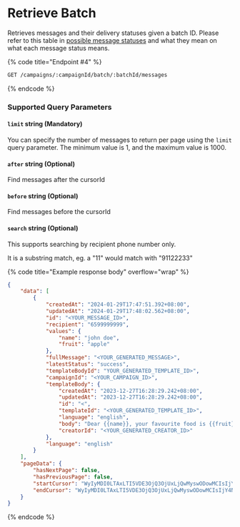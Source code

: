 # Retrieve Batch

Retrieves messages and their delivery statuses given a batch ID. Please refer to this table in [possible message statuses](the-message-object.md#lateststatus-string) and what they mean on what each message status means.

{% code title="Endpoint #4" %}
```sh
GET /campaigns/:campaignId/batch/:batchId/messages
```
{% endcode %}

### Supported Query Parameters

#### `limit` string (Mandatory)

You can specify the number of messages to return per page using the `limit` query parameter. The minimum value is 1, and the maximum value is 1000.

#### `after` string (Optional)

Find messages after the cursorId

#### `before` string (Optional)

Find messages before the cursorId

#### `search` string (Optional)

This supports searching by recipient phone number only.

It is a substring match, eg. a "11" would match with "91122233"

{% code title="Example response body" overflow="wrap" %}
```json
{
    "data": [
        {
            "createdAt": "2024-01-29T17:47:51.392+08:00",
            "updatedAt": "2024-01-29T17:48:02.562+08:00",
            "id": "<YOUR_MESSAGE_ID>",
            "recipient": "6599999999",
            "values": {
                "name": "john doe",
                "fruit": "apple"
            },
            "fullMessage": "<YOUR_GENERATED_MESSAGE>",
            "latestStatus": "success",
            "templateBodyId": "YOUR_GENERATED_TEMPLATE_ID>",
            "campaignId": "<YOUR_CAMPAIGN_ID>",
            "templateBody": {
                "createdAt": "2023-12-27T16:28:29.242+08:00",
                "updatedAt": "2023-12-27T16:28:29.242+08:00",
                "id": "<",
                "templateId": "<YOUR_GENERATED_TEMPLATE_ID>",
                "language": "english",
                "body": "Dear {{name}}, your favourite food is {{fruit}}",
                "creatorId": "<YOUR_GENERATED_CREATOR_ID>"
            },
            "language": "english"
        }
    ],
    "pageData": {
        "hasNextPage": false,
        "hasPreviousPage": false,
        "startCursor": "WyIyMDI0LTAxLTI5VDE3OjQ3OjUxLjQwMyswODowMCIsIjY4NSJd",
        "endCursor": "WyIyMDI0LTAxLTI5VDE3OjQ3OjUxLjQwMyswODowMCIsIjY4NSJd"
    }
}
```
{% endcode %}
